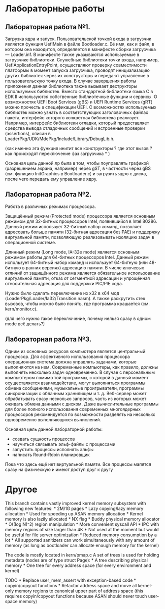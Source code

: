 # Лабораторные работы

## Лабораторная работа №1.

Загрузка ядра и запуск.
Пользовательской точкой входа в загрузчик является функция UefiMain в файле Bootloader.c. Её имя, как и файл, в котором она находится, определяется в манифесте сборки загрузчика — Loader.inf. В манифесте также указываются используемые в загрузчике библиотеки. Служебные библиотеки точки входа, например, UefiApplicationEntryPoint, осуществляют проверку совместимости платформы в момент запуска загрузчика, проводят инициализацию других библиотек через их конструкторы и передают управление в пользовательскую точку входа. В случае завершения работы приложения данная библиотека также вызывает деструкторы используемых библиотек. Вместо стандартной библиотеки языка C в EDK II используются собственные библиотечные функции и сервисы. О возможностях UEFI Boot Services (gBS) и UEFI Runtime Services (gRT) можно прочесть в спецификации UEFI. О возможностях используемых библиотек можно узнать в соответствующих заголовочных файлах пакета, интерфейс которого конкретная библиотека реализует. Например, интерфейс библиотеки отладки, который предоставляет средства вывода отладочных сообщений и встроенные проверки (assertions), описан в LoaderPkg/UDK/MdePkg/Include/Library/DebugLib.h.

(как именно эта функция инитит все конструкторы ? где этот вызов ? как происходят переключение фаз загрузчика * )

Основная цель данной лр была в том, чтобы поуправлять графикой (разрешением экрана, например) через gST, в частности через gBS (см. функцию InitGraphics в Bootloader.c) и загрузить ядро с диска, после чего передать ему управление ядру.

## Лабораторная работа №2.

Работа в различных режимах процессора.

Защищённый режим (Protected mode) процессора является основным режимом для 32-битных процессоров Intel, появившийся в Intel 80286. Данный режим использует 32-битный набор команд, позволяет адресовать больше памяти (32-битная адресация без PAE) и поддержку виртуальной памяти, позволяющую реализовывать изоляцию задач в операционной системе.

Длинный режим (Long mode, IA-32e mode) является основным режимом работы для 64-битных процессоров Intel. Данный режим использует 64-битный набор команд и использует 64-битную (или 48-битную в ранних версиях) адресацию памяти. В числе ключевых отличий от защищённого режима является обязательное использование виртуальной памяти, отказ от сегментной адресации и упрощённая относительная адресация для поддержки PIC/PIE кода.

Нужно было сделать переключение из x32 в x64 мод (LoaderPkg/Loader/Ia32/Transition.nasm). А также раскрутить стек вызовов, чтобы можно было понять, где программа крашается (см. kern/monitor.c).

(для чего нужно такое переключение, почему нельзя сразу в одном mode всё делать?)

## Лабораторная работа №3.

Одним из основных ресурсов компьютера является центральный процессор. Для эффективного использования процессора операционная система должна управлять задачами, которые выполняются на нем. Современные компьютеры, как правило, должны выполнять несколько задач одновременно. В случае с персональным компьютером помимо той программы, с которой в данный момент осуществляется взаимодействие, могут выполняться программы обмена сообщениями, музыкальные проигрыватели, программы синхронизации с облачным хранилищем и т. д. Веб-сервер может обрабатывать сразу несколько запросов, часть из которых может ожидать обмена данными с диском. Даже вычислительные программы для более полного использования современных многоядерных процессоров рекомендуется по возможности разделять на несколько одновременно выполняющихся вычислений.

Основная цель данной лабораторной работы:
* создать сущность процессов
* научиться связывать эльф-файлы с процессами
* запустить процессы исполнять эльфы
* написать Round-Robin планировщик

Пока что здесь ещё нет виртуальной памяти. Все процессы мапятся сразу на физическую и имеют доступ друг к другу

# Другое

This branch contains vastly improved kernel memory
subsystem with following new features:
    * 2M/1G pages
    * Lazy copying/lazy memory allocation
        * Used for speeding up ASAN memory allocation
        * Kernel memory is also lazily allocated
    * NX flag
    * Buddy physical memory allocator
    * O((log N)^2) region manipulation
    * More convenient syscall API
    * IPC with memory regions of size larger than 4K
        * Not used at the moment but would be useful
          for file server optimization
    * Reduced memory consumption by a lot
    * All supported sanitizers can work simultaneously
      with any amount of memory (as long as bootloader can allocate enough memory for the kernel)

The code is mostly located in kern/pmap.c
A set of trees is used for holding metadata (nodes are of type struct Page):
    * A tree describing physical memory
    * One tree for every address space (for every environment and kernel)

TODO
    * Replace user_mem_assert with exception-based code
        * copyin/copyout functions
    * Refactor address space and move all kernel-only memory
      regions to canonical upper part of address space
      (this requires copyin/copyout functions because
       ASAN should never touch user-space memory)
